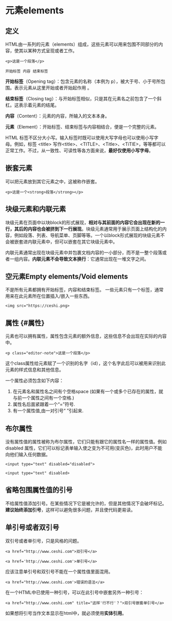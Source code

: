 # 元素elements

## 定义

HTML由一系列的元素（elements）组成，这些元素可以用来包围不同部分的内容，使其以某种方式呈现或者工作。

`<p>这是一个段落</p>`

`开始标签 内容 结束标签`

**开始标签**（Opening tag）：包含元素的名称（本例为 p），被大于号、小于号所包围。表示元素从这里开始或者开始起作用 。

**结束标签**（Closing tag）：与开始标签相似，只是其在元素名之前包含了一个斜杠。这表示着元素的结尾。

**内容**（Content）：元素的内容，所输入的文本本身。

**元素**（Element）：开始标签、结束标签与内容相结合，便是一个完整的元素。

HTML 标签不区分大小写。输入标签时既可以使用大写字母也可以使用小写字母。例如，标签 &lt;title&gt; 写作&lt;title&gt;、&lt;TITLE&gt;、&lt;Title&gt;、&lt;TiTlE&gt;，等等都可以正常工作。不过，从一致性、可读性等各方面来说，**最好仅使用小写字母**。

## 嵌套元素

可以把元素放到其它元素之中，这被称作嵌套。

`<p>这是一个<strong>段落</strong></p>`

## 块级元素和内联元素

块级元素在页面中以块block的形式展现，**相对与其前面的内容它会出现在新的一行，其后的内容也会被挤到下一行展现**。块级元素通常用于展示页面上结构化的内容，例如段落、列表、导航菜单、页脚等等。一个以block形式展现的块级元素不会被嵌套进内联元素中，但可以嵌套在其它块级元素中。

内联元素通常出现在块级元素中并包裹文档内容的一小部分，而不是一整个段落或者一组内容。**内联元素不会导致文本换行**：它通常出现在一堆文字之间。

## 空元素Empty elements/Void elements

不是所有元素都拥有开始标签，内容和结束标签。 一些元素只有一个标签，通常用来在此元素所在位置插入/嵌入一些东西。

`<img src="https://ceshi.png>`

## 属性 {#属性}

元素也可以拥有属性，属性包含元素的额外信息，这些信息不会出现在实际的内容中。

`<p class="editor-note">这是一个段落</p>`

这个class属性给元素赋了一个识别的名字（id），这个名字此后可以被用来识别此元素的样式信息和其他信息。

一个属性必须包含如下内容：

1. 在元素名和属性名之间有个空格space \(如果有一个或多个已存在的属性，就与前一个属性之间有一个空格.\)
2. 属性名后面紧跟着一个“=”符号.
3. 有一个属性值,由一对引号“ ”引起来.

## 布尔属性

没有属性值的属性被称为布尔属性，它们只能有跟它的属性名一样的属性值。例如disabled 属性，它们可以标记表单输入使之变为不可用\(变灰色\)，此时用户不能向他们输入任何数据。

`<input type="text" disabled="disabled">`

`<input type="text" disabled>`

## 省略包围属性值的引号

不给属性值添加引号。在某些情况下它是被允许的，但是其他情况下会破坏标记。**建议始终添加引号**，这样可以避免很多问题，并且使代码更易读。

## 单引号或者双引号

双引号或者单引号，只是风格的问题。

`<a href="http://www.ceshi.com">双引号</a>`

`<a href='http://www.ceshi.com'>单引号</a>`

应该注意单引号和双引号不能在一个属性值里面混用。

`<a href="http://www.ceshi.com'>错误的语法</a>`

在一个HTML中已使用一种引号，可以在此引号中嵌套另外一种引号：

`<a href="http://www.ceshi.com" title="这样'行不行'？">双引号嵌套单引号</a>`

如果想将引号当作文本显示在html中，就必须使用**实体引用**。

